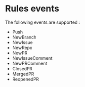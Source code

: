 # Rules events

The following events are supported :

- Push
- NewBranch
- NewIssue
- NewRepo
- NewPR
- NewIssueComment
- NewPRComment
- ClosedPR
- MergedPR
- ReopenedPR
